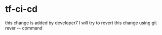 # tf-ci-cd
this change is added by developer7
I will try to revert this change using git rever --<commit id> command